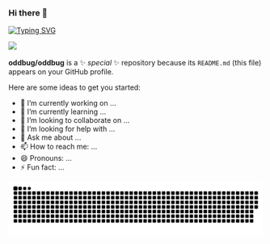 ### Hi there 👋

<a href="https://git.io/typing-svg"><img src="https://readme-typing-svg.demolab.com?font=Fira+Code&weight=800&pause=1000&center=%E7%9C%9F%E7%9A%84&vCenter=%E7%9C%9F%E7%9A%84&multiline=true&repeat=%E7%9C%9F%E7%9A%84&random=%E7%9C%9F%E7%9A%84&width=435&lines=%E4%BD%86%E7%9F%A5%E8%A1%8C%E5%A5%BD%E4%BA%8B%2C%E8%8E%AB%E8%A6%81%E9%97%AE%E5%89%8D%E7%A8%8B" alt="Typing SVG" /></a>


![](https://github.com/oddbug/oddbug/blob/static/header_.png)

**oddbug/oddbug** is a ✨ _special_ ✨ repository because its `README.md` (this file) appears on your GitHub profile.

Here are some ideas to get you started:

- 🔭 I’m currently working on ...
- 🌱 I’m currently learning ...
- 👯 I’m looking to collaborate on ...
- 🤔 I’m looking for help with ...
- 💬 Ask me about ...
- 📫 How to reach me: ...
- 😄 Pronouns: ...
- ⚡ Fun fact: ...

![](https://github.com/oddbug/oddbug/blob/output/github-contribution-grid-snake.svg)
